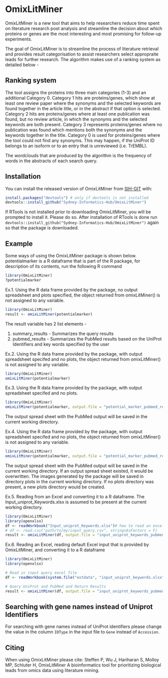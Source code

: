 # OmixLitMiner
OmixLitMiner is a new tool that aims to help researchers reduce time spent on literature research post analysis and streamline the decision about which proteins or genes are the most interesting and most promising for follow-up experiments.

<!-- badges: start -->
<!-- badges: end -->

The goal of OmixLitMiner is to streamline the process of literature retrieval and provides result categorisation to assist researchers select appropraite leads for further research. The algorithm makes use of a ranking system as detailed below - 

## Ranking system
The tool assigns the proteins into three main categories (1-3) and an additional Category 0. Category 1 hits are proteins/genes, which show at least one review paper where the synonyms and the selected keywords are found together in the article title, or in the abstract if that option is selected. Category 2 hits are proteins/genes where at least one publication was found, but no review article, in which the synonyms and the selected keywords are both present. Category 3 represents proteins/genes where no publication was found which mentions both the synonyms and the keywords together in the title. Category 0 is used for proteins/genes where the tool could not find any synonyms. This may happen, if the UniProt ID belongs to an isoform or to an entry that is unreviewed (i.e. TrEMBL). 

The wordclouds that are produced by the algorithm is the frequency of words in the abstracts of each search query.

## Installation

You can install the released version of OmixLitMiner from [SIH-GIT](https://github.com/Sydney-Informatics-Hub/OmixLitMiner) with:

``` r
install.packages("devtools") # only if devtools is not installed
devtools::install_github("Sydney-Informatics-Hub/OmixLitMiner")
```

If RTools is not installed prior to downloading OmixLitMiner, you will be prompted to install it. Please do so. After installation of RTools is done run `devtools::install_github("Sydney-Informatics-Hub/OmixLitMiner")` again so that the package is downloaded.

## Example

Some ways of using the OmixLitMiner package is shown below.
potentialmarker is a R dataframe that is part of the R package, for description of its contents, run the following R command
``` r
library(OmixLitMiner)
?potentialmarker
```

Ex.1. Using the R data frame provided by the package, no output spreadsheet and plots specified, the object returned from omixLitMiner() is not assigned to any variable.
``` r
library(OmixLitMiner)
result <- omixLitMiner(potentialmarker)
```
The result variable has 2 list elements - 
1. summary_results - Summarizes the query results 
2. pubmed_results - Summarizes the PubMed results based on the UniProt Identifiers and key words specified by the user

Ex.2. Using the R data frame provided by the package, with output spreadsheet specifed and no plots, the object returned from omixLitMiner() is not assigned to any variable.
``` r
library(OmixLitMiner)
omixLitMiner(potentialmarker)
```

Ex.3. Using the R data frame provided by the package, with output spreadsheet specifed and no plots.
``` r
library(OmixLitMiner)
omixLitMiner(potentialmarker, output.file = "potential_marker_pubmed_results.xlsx")
```
The output spread sheet with the PubMed output will be saved in the current working directory.

Ex.4. Using the R data frame provided by the package, with output spreadsheet specifed and no plots, the object returned from omixLitMiner() is not assigned to any variable.
``` r
library(OmixLitMiner)
omixLitMiner(potentialmarker, output.file = "potential_marker_pubmed_results.xlsx", plots.dir = "plots")
```
The output spread sheet with the PubMed output will be saved in the current working directory. If an output spread sheet existed, it would be overwritten.
The images generated by the package will be saved in directory plots in the current working directory. If no plots directory was present, a new plots directory would be created.

Ex.5. Reading from an Excel and converting it to a R dataframe. The Input_uniprot_Keywords.xlsx is assumed to be present at the current working directory.
``` r
library(OmixLitMiner)
library(openxlsx)
df <- readWorkbook("Input_uniprot_Keywords.xlsx")# how to read an excel file on your computer
# df <- read.csv("path/to/my/input_query.csv", stringsAsFactors = F)     # how to read a csv file on your computer
result <- omixLitMiner(df, output.file = "input_uniprot_keywords_pubmed_results.xlsx", plots.dir = "plots")
```

Ex.6. Reading an Excel, reading default Excel input that is provided by OmixLitMiner, and converting it to a R dataframe
``` r
library(OmixLitMiner)
library(openxlsx)

# Read in input query excel file
df <- readWorkbook(system.file("extdata", "input_uniprot_keywords.xlsx", package="OmixLitMiner")) #read demo data from package

# Query UniProt and PubMed and Return Results
result <- omixLitMiner(df, output.file = "input_uniprot_keywords_pubmed_results.xlsx", plots.dir = "plots")
```

## Searching with gene names instead of Uniprot Identifiers
For searching with gene names instead of UniProt identifiers please change the value in the column `IDType` in the input file to `Gene` instead of `Accession`.

## Citing
When using OmixLitMiner please cite: Steffen P, Wu J, Hariharan S, Molloy MP, Schluter H, OmixLitMiner A bioinformatics tool for prioritizing biological leads from omics data using literature mining.
